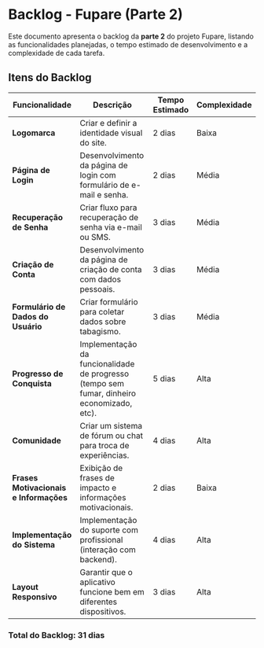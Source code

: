 # Backlog - Fupare (Parte 2)

Este documento apresenta o backlog da **parte 2** do projeto Fupare, listando as funcionalidades planejadas, o tempo estimado de desenvolvimento e a complexidade de cada tarefa.

## Itens do Backlog

| Funcionalidade                        | Descrição | Tempo Estimado | Complexidade |
|--------------------------------------|-----------|----------------|--------------|
| **Logomarca** | Criar e definir a identidade visual do site. | 2 dias | Baixa |
| **Página de Login** | Desenvolvimento da página de login com formulário de e-mail e senha. | 2 dias | Média |
| **Recuperação de Senha** | Criar fluxo para recuperação de senha via e-mail ou SMS. | 3 dias | Média |
| **Criação de Conta** | Desenvolvimento da página de criação de conta com dados pessoais. | 3 dias | Média |
| **Formulário de Dados do Usuário** | Criar formulário para coletar dados sobre tabagismo. | 3 dias | Média |
| **Progresso de Conquista** | Implementação da funcionalidade de progresso (tempo sem fumar, dinheiro economizado, etc). | 5 dias | Alta |
| **Comunidade** | Criar um sistema de fórum ou chat para troca de experiências. | 4 dias | Alta |
| **Frases Motivacionais e Informações** | Exibição de frases de impacto e informações motivacionais. | 2 dias | Baixa |
| **Implementação do Sistema** | Implementação do suporte com profissional (interação com backend). | 4 dias | Alta |
| **Layout Responsivo** | Garantir que o aplicativo funcione bem em diferentes dispositivos. | 3 dias | Alta |

### **Total do Backlog**: 31 dias

